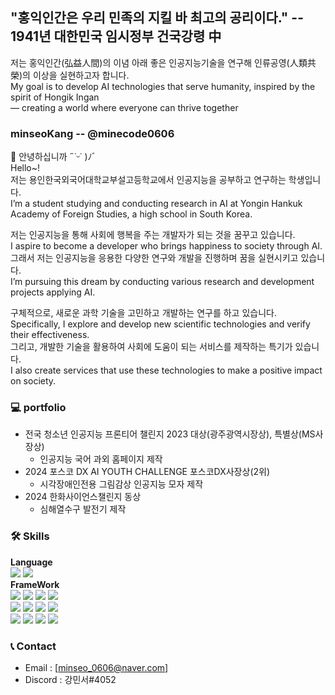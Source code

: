 ## "홍익인간은 우리 민족의 지킬 바 최고의 공리이다." -- 1941년 대한민국 임시정부 건국강령 中
저는 홍익인간(弘益人間)의 이념 아래 좋은 인공지능기술을 연구해 인류공영(人類共榮)의 이상을 실현하고자 합니다.  
My goal is to develop AI technologies that serve humanity, inspired by the spirit of Hongik Ingan  
— creating a world where everyone can thrive together
### minseoKang -- @minecode0606
👋 안녕하십니까 ˶˙ᵕ˙ )ﾉﾞ  
Hello~!  
저는 용인한국외국어대학교부설고등학교에서 인공지능을 공부하고 연구하는 학생입니다.   
I’m a student studying and conducting research in AI at Yongin Hankuk Academy of Foreign Studies, a high school in South Korea.  


저는 인공지능을 통해 사회에 행복을 주는 개발자가 되는 것을 꿈꾸고 있습니다.  
I aspire to become a developer who brings happiness to society through AI.  
그래서 저는 인공지능을 응용한 다양한 연구와 개발을 진행하며 꿈을 실현시키고 있습니다.  
I’m pursuing this dream by conducting various research and development projects applying AI.

구체적으로, 새로운 과학 기술을 고민하고 개발하는 연구를 하고 있습니다.    
Specifically, I explore and develop new scientific technologies and verify their effectiveness.  
그리고, 개발한 기술을 활용하여 사회에 도움이 되는 서비스를 제작하는 특기가 있습니다.  
I also create services that use these technologies to make a positive impact on society.  

### 💻 portfolio
* 전국 청소년 인공지능 프론티어 챌린지 2023 대상(광주광역시장상), 특별상(MS사장상)     
  * 인공지능 국어 과외 홈페이지 제작
* 2024 포스코 DX AI YOUTH CHALLENGE 포스코DX사장상(2위)  
   - 시각장애인전용 그림감상 인공지능 모자 제작
* 2024 한화사이언스챌린지 동상
   * 심해열수구 발전기 제작
 
### 🛠️ Skills
**Language**  
<img src="https://img.shields.io/badge/Python-3776AB?style=for-the-badge&logo=python&logoColor=white">
<img src="https://img.shields.io/badge/Javascript-F7DF1E?style=for-the-badge&logo=javascript&logoColor=white">    
**FrameWork**  
<img src="https://img.shields.io/badge/Pytorch-EE4C2C?style=for-the-badge&logo=Pytorch&logoColor=white">
<img src="https://img.shields.io/badge/Tensorflow-FF6F00?style=for-the-badge&logo=tensorflow&logoColor=white">
<img src="https://img.shields.io/badge/Tensorflow-JS-FF6F00?style=for-the-badge&logo=tensorflow&logoColor=white">
<img src="https://img.shields.io/badge/scikitlearn-F7931E?style=for-the-badge&logo=scikitlearn&logoColor=white">  
<img src="https://img.shields.io/badge/jupyter-F37626?style=for-the-badge&logo=jupyter&logoColor=white">
<img src="https://img.shields.io/badge/pandas-150458?style=for-the-badge&logo=pandas&logoColor=white">
<img src="https://img.shields.io/badge/numpy-013243?style=for-the-badge&logo=numpy&logoColor=white">
<img src="https://img.shields.io/badge/scipy-8CAAE6?style=for-the-badge&logo=scipy&logoColor=white">  
<img src="https://img.shields.io/badge/Django-092E20?style=for-the-badge&logo=Django&logoColor=white">
<img src="https://img.shields.io/badge/react-61DAFB?style=for-the-badge&logo=react&logoColor=white">
<img src="https://img.shields.io/badge/react  native-61DAFB?style=for-the-badge&logo=react&logoColor=white">
<img src="https://img.shields.io/badge/node.js-5FA04E?style=for-the-badge&logo=node.js&logoColor=white">

### 📞 Contact
 * Email : [minseo_0606@naver.com]
 * Discord : 강민서#4052
 

